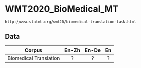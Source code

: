 # WMT2020_BioMedical_MT 
	http://www.statmt.org/wmt20/biomedical-translation-task.html

## Data

| Corpus | En-Zh  | En-De | En |
| --- | :---: | :---: | :---:  |
| Biomedical Translation | ?| ? | ? |





